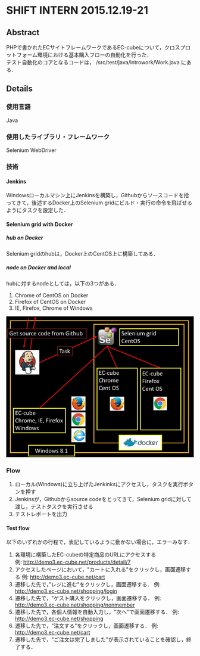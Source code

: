 # SHIFT INTERN 2015.12.19-21
## Abstract
PHPで書かれたECサイトフレームワークであるEC-cubeについて，クロスプロットフォーム環境における基本購入フローの自動化を行った．  
テスト自動化のコアとなるコードは，
/src/test/java/introwork/Work.java にある．
## Details
### 使用言語
Java
### 使用したライブラリ・フレームワーク
Selenium WebDriver
### 技術
#### Jenkins
Windowsローカルマシン上にJenkinsを構築し，Githubからソースコードを拾ってきて，後述するDocker上のSelenium gridにビルド・実行の命令を飛ばせるようにタスクを設定した．
#### Selenium grid with Docker
##### hub on Docker
Selenium gridのhubは，Docker上のCentOS上に構築してある．
##### node on Docker and local
hubに対するnodeとしては，以下の3つがある．
1. Chrome of CentOS on Docker
2. Firefox of CentOS on Docker
3. IE, Firefox, Chrome of Windows

![alt text](https://github.com/aion-sm7/shift-work/blob/master/image/slide.jpg?raw=true)
### Flow
1. ローカル(Windows)に立ち上げたJenkinksにアクセスし，タスクを実行ボタンを押す 
2. Jenkinsが，Githubからsource codeをとってきて，Selenium gridに対して渡し，テストタスクを実行させる 
3. テストレポートを出力

#### Test flow
以下のいずれかの行程で，表記しているように動かない場合に，エラーみなす．
1. 各環境に構築したEC-cubeの特定商品のURLにアクセスする  
例: http://demo3.ec-cube.net/products/detail/7
2. アクセスしたページにおいて，"カートに入れる"をクリックし，画面遷移する
例: http://demo3.ec-cube.net/cart
3. 遷移した先で，”レジに進む"をクリックし，画面遷移する．
例: http://demo3.ec-cube.net/shopping/login
4. 遷移した先で，"ゲスト購入をクリックし，画面遷移する．
例: http://demo3.ec-cube.net/shopping/nonmember
5. 遷移した先で，各個人情報を自動入力し，"次へ"で画面遷移する．
例: http://demo3.ec-cube.net/shopping
6. 遷移した先で，"注文する"をクリックし，画面遷移する．
例: http://demo3.ec-cube.net/cart
7. 遷移した先で，"ご注文は完了しました"が表示されていることを確認し，終了する．


